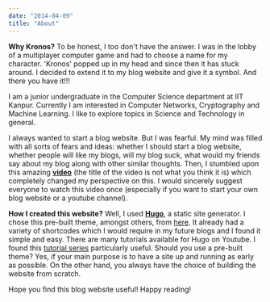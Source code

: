 ```yaml
---
date: "2014-04-09"
title: "About"
---
```


**Why Kronos?**
To be honest, I too don't have the answer. I was in the lobby of a multiplayer computer game and had to choose a name for my character. 'Kronos' popped up in my head and since then it has stuck around. I decided to extend it to my blog website and give it a symbol. And there you have it!!!

I am a junior undergraduate in the Computer Science department at IIT Kanpur. Currently I am interested in Computer Networks, Cryptography and Machine Learning. I like to explore topics in Science and Technology in general.

I always wanted to start a blog website. But I was fearful. My mind was filled with all sorts of fears and ideas: whether I should start a blog website, whether people will like my blogs, will my blog suck, what would my friends say about my blog along with other similar thoughts. Then, I stumbled upon this amazing [**video**](https://www.youtube.com/watch?v=vyVpRiqOvt4) (the title of the video is not what you think it is) which completely changed my perspective on this. I would sincerely suggest everyone to watch this video once (especially if you want to start your own blog website or a youtube channel).

**How I created this website?** Well, I used [**Hugo**](https://gohugo.io), a static site generator. I chose this pre-built theme, amongst others, from [here](https://themes.gohugo.io). It already had a variety of shortcodes which I would require in my future blogs and I found it simple and easy. There are many tutorials available for Hugo on Youtube. I found this [tutorial series](https://www.youtube.com/watch?v=qtIqKaDlqXo&list=PLLAZ4kZ9dFpOnyRlyS-liKL5ReHDcj4G3) particularly useful. Should you use a pre-built theme? Yes, if your main purpose is to have a site up and running as early as possible. On the other hand, you always have the choice of building the website from scratch.

Hope you find this blog website useful! Happy reading!
